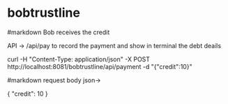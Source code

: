 # bobtrustline


#markdown Bob receives the credit 

API -> /api/pay to record the payment and show in terminal the debt deails

curl -H "Content-Type: application/json" -X POST http://localhost:8081/bobtrustline/api/payment -d "{\"credit\":10}"

#markdown
request body json->

{
  "credit": 10
}
